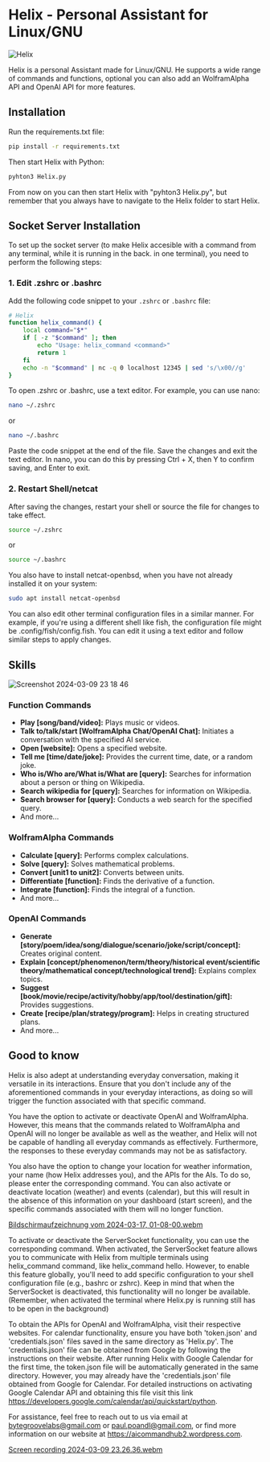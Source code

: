 # Helix - Personal Assistant for Linux/GNU

![Helix](https://github.com/PaulPoandl/Helix/assets/75140549/55c5d33d-50f9-4a37-bfa7-90909e07b629)

Helix is a personal Assistant made for Linux/GNU. He supports a wide range of commands and functions, optional you can also
add an WolframAlpha API and OpenAI API for more features. 

## Installation

Run the requirements.txt file:
```bash
pip install -r requirements.txt
```
Then start Helix with Python:
```bash
pyhton3 Helix.py
```
From now on you can then start Helix with "pyhton3 Helix.py", but remember that you always have to navigate to the Helix
folder to start Helix.

## Socket Server Installation

To set up the socket server (to make Helix accesible with a command from any terminal, while it is running in 
the back. in one terminal), you need to perform the following steps:

### 1. Edit .zshrc or .bashrc

Add the following code snippet to your `.zshrc` or `.bashrc` file:

```bash
# Helix
function helix_command() {
    local command="$*"
    if [ -z "$command" ]; then
        echo "Usage: helix_command <command>"
        return 1
    fi
    echo -n "$command" | nc -q 0 localhost 12345 | sed 's/\x00//g'
}
```
To open .zshrc or .bashrc, use a text editor. For example, you can use nano:

```bash
nano ~/.zshrc
```
or

```bash
nano ~/.bashrc
```
Paste the code snippet at the end of the file.
Save the changes and exit the text editor. In nano, you can do this by pressing Ctrl + X, then Y to confirm saving, and Enter to exit.

### 2. Restart Shell/netcat

After saving the changes, restart your shell or source the file for changes to take effect.

```bash
source ~/.zshrc
```
or

```bash
source ~/.bashrc
```
You also have to install netcat-openbsd, when you have not already installed it on your system:

```bash
sudo apt install netcat-openbsd
```
You can also edit other terminal configuration files in a similar manner. For example, if you're using a different shell like fish, the configuration file might be .config/fish/config.fish. You can edit it using a text editor and follow similar steps to apply changes.

## Skills

![Screenshot 2024-03-09 23 18 46](https://github.com/PaulPoandl/Helix/assets/75140549/2bbb4e37-2272-464d-b1fb-fab67e0cc18a)

### Function Commands

- **Play [song/band/video]:** Plays music or videos.
- **Talk to/talk/start [WolframAlpha Chat/OpenAI Chat]:** Initiates a conversation with the specified AI service.
- **Open [website]:** Opens a specified website.
- **Tell me [time/date/joke]:** Provides the current time, date, or a random joke.
- **Who is/Who are/What is/What are [query]:** Searches for information about a person or thing on Wikipedia.
- **Search wikipedia for [query]:** Searches for information on Wikipedia.
- **Search browser for [query]:** Conducts a web search for the specified query.
- And more...

### WolframAlpha Commands

- **Calculate [query]:** Performs complex calculations.
- **Solve [query]:** Solves mathematical problems.
- **Convert [unit1 to unit2]:** Converts between units.
- **Differentiate [function]:** Finds the derivative of a function.
- **Integrate [function]:** Finds the integral of a function.
- And more...

### OpenAI Commands

- **Generate [story/poem/idea/song/dialogue/scenario/joke/script/concept]:** Creates original content.
- **Explain [concept/phenomenon/term/theory/historical event/scientific theory/mathematical concept/technological trend]:** Explains complex topics.
- **Suggest [book/movie/recipe/activity/hobby/app/tool/destination/gift]:** Provides suggestions.
- **Create [recipe/plan/strategy/program]:** Helps in creating structured plans.
- And more...

## Good to know

Helix is also adept at understanding everyday conversation, making it versatile in its interactions.
Ensure that you don't include any of the aforementioned commands in your everyday interactions, as doing so
will trigger the function associated with that specific command.

You have the option to activate or deactivate OpenAI and WolframAlpha. However, this means that the commands
related to WolframAlpha and OpenAI will no longer be available as well as the weather, and Helix will not be capable of handling
all everyday commands as effectively. Furthermore, the responses to these everyday commands may not be as satisfactory.

You also have the option to change your location for weather information, your name (how Helix addresses you),
and the APIs for the AIs. To do so, please enter the corresponding command.
You can also activate or deactivate location (weather) and events (calendar), but this will result in the
absence of this information on your dashboard (start screen), and the specific commands associated with them
will no longer function.

[Bildschirmaufzeichnung vom 2024-03-17, 01-08-00.webm](https://github.com/PaulPoandl/Helix/assets/75140549/1a08ce71-4912-439f-be35-f7804caddd85)

To activate or deactivate the ServerSocket functionality, you can use the corresponding command. When activated,
the ServerSocket feature allows you to communicate with Helix from multiple terminals using helix_command command,
like helix_command hello. However, to enable this feature globally, you'll need to add specific configuration
to your shell configuration file (e.g., bashrc or zshrc). Keep in mind that when the ServerSocket is deactivated, this functionality will no longer be available. (Remember, when activated the terminal where Helix.py is running still has to be open in the background)

To obtain the APIs for OpenAI and WolframAlpha, visit their respective websites. For calendar functionality, 
ensure you have both 'token.json' and 'credentials.json' files saved in the same directory as 'Helix.py'. 
The 'credentials.json' file can be obtained from Google by following the instructions on their website.
After running Helix with Google Calendar for the first time, the token.json file will be automatically 
generated in the same directory. However, you may already have the 'credentials.json' file obtained 
from Google for Calendar. For detailed instructions on activating Google Calendar API and obtaining this file
visit this link https://developers.google.com/calendar/api/quickstart/python.

For assistance, feel free to reach out to us via email at bytegroovelabs@gmail.com or paul.poandl@gmail.com,
or find more information on our website at https://aicommandhub2.wordpress.com.

[Screen recording 2024-03-09 23.26.36.webm](https://github.com/PaulPoandl/Helix/assets/75140549/6dee5dd3-35a2-42e7-a21a-774f80120589)

